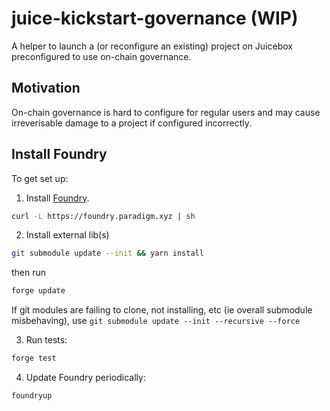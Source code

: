 # juice-kickstart-governance (WIP)
A helper to launch a (or reconfigure an existing) project on Juicebox preconfigured to use on-chain governance.

## Motivation
On-chain governance is hard to configure for regular users and may cause irreverisable damage to a project if configured incorrectly.


## Install Foundry
To get set up:

1. Install [Foundry](https://github.com/gakonst/foundry).

```bash
curl -L https://foundry.paradigm.xyz | sh
```

2. Install external lib(s)

```bash
git submodule update --init && yarn install
```

then run

```bash
forge update
```

If git modules are failing to clone, not installing, etc (ie overall submodule misbehaving), use `git submodule update --init --recursive --force`

3. Run tests:

```bash
forge test
```

4. Update Foundry periodically:

```bash
foundryup
```
